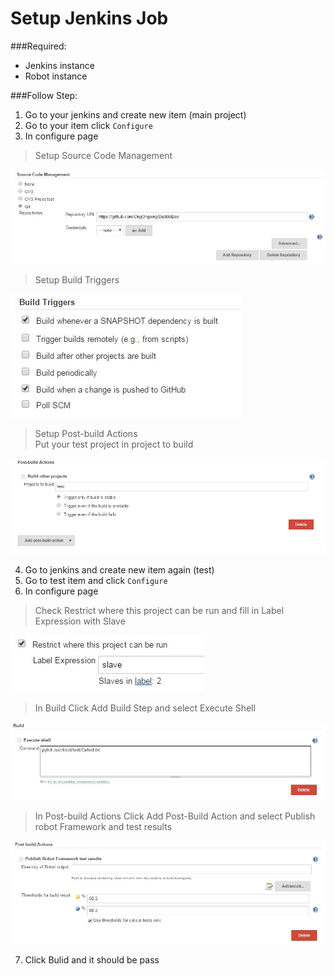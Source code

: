 # Setup Jenkins Job  
###Required:
* Jenkins instance
* Robot instance

###Follow Step:
1. Go to your jenkins and create new item (main project)  
2. Go to your item click `Configure`  
3. In configure page  
  > Setup Source Code Management  
  
  ![01](https://github.com/OngOngoing/BubbleBee/blob/master/docs/img/01.jpg)  
  > Setup Build Triggers  
  
  ![01](https://github.com/OngOngoing/BubbleBee/blob/master/docs/img/03.jpg)  
  > Setup Post-build Actions  
  > Put your test project in project to build 
  
  ![01](https://github.com/OngOngoing/BubbleBee/blob/master/docs/img/02.jpg)    
  
4. Go to jenkins and create new item again (test)  
5. Go to test item and click `Configure`  
6. In configure page  
  > Check Restrict where this project can be run
  > and fill in Label Expression with Slave
  
  ![01](https://github.com/OngOngoing/BubbleBee/blob/master/docs/img/04.jpg)  
  > In Build
  > Click Add Build Step and select Execute Shell
  
  ![01](https://github.com/OngOngoing/BubbleBee/blob/master/docs/img/05.jpg)   
  > In Post-build Actions
  > Click Add Post-Build Action and select Publish robot Framework and test results
  
  ![01](https://github.com/OngOngoing/BubbleBee/blob/master/docs/img/06.jpg)  
  
7. Click Bulid and it should be pass
